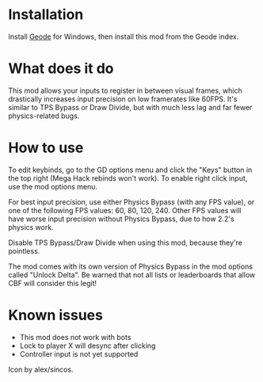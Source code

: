 # Installation

Install [Geode](https://geode-sdk.org/install/) for Windows, then install this mod from the Geode index.

# What does it do

This mod allows your inputs to register in between visual frames, which drastically increases input precision on low framerates like 60FPS.
It's similar to TPS Bypass or Draw Divide, but with much less lag and far fewer physics-related bugs.

# How to use

To edit keybinds, go to the GD options menu and click the "Keys" button in the top right (Mega Hack rebinds won't work).
To enable right click input, use the mod options menu.

For best input precision, use either Physics Bypass (with any FPS value), or one of the following FPS values: 60, 80, 120, 240.
Other FPS values will have worse input precision without Physics Bypass, due to how 2.2's physics work.

Disable TPS Bypass/Draw Divide when using this mod, because they're pointless.

The mod comes with its own version of Physics Bypass in the mod options called "Unlock Delta". Be warned that not all lists or leaderboards that allow CBF will consider this legit!

# Known issues

- This mod does not work with bots
- Lock to player X will desync after clicking
- Controller input is not yet supported

Icon by alex/sincos.